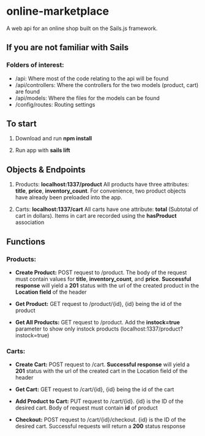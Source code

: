 # online-marketplace
A web api for an online shop built on the Sails.js framework.


## If you are not familiar with Sails
### Folders of interest:
- /api: Where most of the code relating to the api will be found
- /api/controllers: Where the controllers for the two models (product, cart) are found
- /api/models: Where the files for the models can be found
- /config/routes: Routing settings
  


## To start

1. Download and run __npm install__

2. Run app with __sails lift__

## Objects & Endpoints

1. Products: __localhost:1337/product__
   All products have three attributes: __title__, __price__, __inventory_count__. For convenience, two product objects have      already been preloaded into the app.

2. Carts: __localhost:1337/cart__
   All carts have one attribute: __total__ (Subtotal of cart in dollars). Items in cart are recorded using the __hasProduct__    association

## Functions

### Products:
- __Create Product:__ POST request to /product. The body of the request must contain values for __title__, __inventory_count__, and __price__. __Successful response__ will yield a __201__ status with the url of the created product in the __Location field__ of the header

- __Get Product:__ GET request to /product/{id}, {id} being the id of the product

- __Get All Products:__ GET request to /product. Add the __instock=true__ parameter to show only instock products (localhost:1337/product?instock=true)


### Carts:
- __Create Cart:__ POST request to /cart. __Successful response__ will yield a __201__ status with the url of the created cart in the Location field of the header

- __Get Cart:__ GET request to /cart/{id}, {id} being the id of the cart

- __Add Product to Cart:__ PUT request to /cart/{id}. {id} is the ID of the desired cart. Body of request must contain __id__ of product

- __Checkout:__ POST request to /cart/{id}/checkout. {id} is the ID of the desired cart. Successful requests will return a __200__ status response
